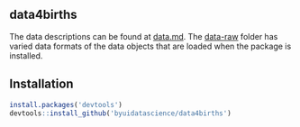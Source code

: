 ## data4births

The data descriptions can be found at [data.md](data.md). The [data-raw](data-raw) folder has varied data formats of the data objects that are loaded when the package is installed.

## Installation

```r
install.packages('devtools')
devtools::install_github('byuidatascience/data4births')
```



